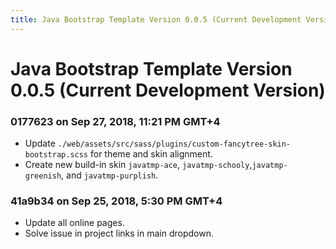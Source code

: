 ```yaml
---
title: Java Bootstrap Template Version 0.0.5 (Current Development Version)
---
```

# Java Bootstrap Template Version 0.0.5 (Current Development Version)

### 0177623 on Sep 27, 2018, 11:21 PM GMT+4
- Update `./web/assets/src/sass/plugins/custom-fancytree-skin-bootstrap.scss` for theme and skin alignment.
- Create new build-in skin `javatmp-ace`, `javatmp-schooly`,`javatmp-greenish`, and `javatmp-purplish`.

### 41a9b34 on Sep 25, 2018, 5:30 PM GMT+4
- Update all online pages.
- Solve issue in project links in main dropdown.
